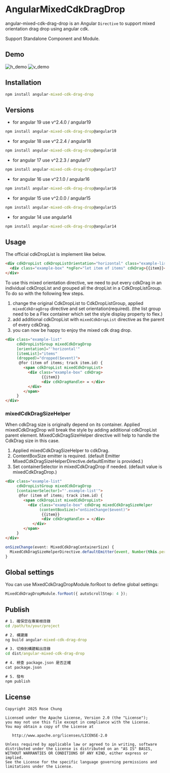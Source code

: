 # AngularMixedCdkDragDrop

angular-mixed-cdk-drag-drop is an Angular `Directive` to support mixed orientation drag drop using angular cdk.

Support Standalone Component and Module.

## Demo

![h_demo](https://github.com/rosejoe47/angular-cdk-mixed-drag-drop/blob/v1/s_h_demo.gif)
![v_demo](https://github.com/rosejoe47/angular-cdk-mixed-drag-drop/blob/v1/s_v_demo.gif)

## Installation

```cmd
npm install angular-mixed-cdk-drag-drop
```

## Versions
* for angular 19 use v^2.4.0 / angular19
```cmd
npm install angular-mixed-cdk-drag-drop@angular19
```

* for angular 18 use v^2.2.4 / angular18
```cmd
npm install angular-mixed-cdk-drag-drop@angular18
```

* for angular 17 use v^2.2.3 / angular17
```cmd
npm install angular-mixed-cdk-drag-drop@angular17
```
* for angular 16 use v^2.1.0 / angular16
```cmd
npm install angular-mixed-cdk-drag-drop@angular16
```
* for angular 15 use v^2.0.0 / angular15
```cmd
npm install angular-mixed-cdk-drag-drop@angular15
```
* for angular 14 use angular14
```cmd
npm install angular-mixed-cdk-drag-drop@angular14
```

## Usage

The official cdkDropList is implement like below.

```html
<div cdkDropList cdkDropListOrientation="horizontal" class="example-list" (cdkDropListDropped)="drop($event)">
  <div class="example-box" *ngFor="let item of items" cdkDrag>{{item}}</div>
</div>
```

To use this mixed orientation directive, we need to put every cdkDrag in an individual cdkDropList and grouped all the dropList in a CdkDropListGroup.
To do so with the following few steps.

1. change the original CdkDropList to CdkDropListGroup, applied `mixedCdkDragDrop` directive and set orientation(required). (the list group need to be a Flex container which set the style display property to flex.)
2. add additional cdkDropList with `mixedCdkDropList` directive as the parent of every cdkDrag.
3. you can now be happy to enjoy the mixed cdk drag drop.

```html
<div class="example-list"
     cdkDropListGroup mixedCdkDragDrop
     [orientation]="'horizontal'"
     [itemList]="items"
     (dropped)="dropped($event)">
      @for (item of items; track item.id) {
        <span cdkDropList mixedCdkDropList>
          <div class="example-box" cdkDrag>
                {{item}}
                <div cdkDragHandle> = </div>
          </div>
        </span>
     }
</div>
```

### mixedCdkDragSizeHelper

When cdkDrag size is originally depend on its container. Applied mixedCdkDragDrop will break the style by adding additional cdkDropList parent element.
MixedCdkDragSizeHelper directive will help to handle the CdkDrag size in this case.
1. Applied mixedCdkDragSizeHelper to cdkDrag.
2. ContentBoxSize emitter is required. (default Emitter MixedCdkDragSizeHelperDirective.defaultEmitter is provided.)
3. Set containerSelector in mixedCdkDragDrop if needed. (default value is mixedCdkDragDrop.)


```html
<div class="example-list"
     cdkDropListGroup mixedCdkDragDrop
     [containerSelector]="'.example-list'">
      @for (item of items; track item.id) {
        <span cdkDropList mixedCdkDropList>
          <div class="example-box" cdkDrag mixedCdkDragSizeHelper
               (contentBoxSize)="onSizeChange($event)">
                {{item}}
                <div cdkDragHandle> = </div>
            </div>
        </span>
     }
</div>
```

```typescript
onSizeChange(event: MixedCdkDragContainerSize) {
  MixedCdkDragSizeHelperDirective.defaultEmitter(event, Number(this.percentWidth), Number(this.percentHeight));
}
```

## Global settings

You can use MixedCdkDragDropModule.forRoot to define global settings:

```typescript
MixedCdkDragDropModule.forRoot({ autoScrollStep: 4 });
```

## Publish
```cmd
# 1. 確保您在專案根目錄
cd /path/to/your/project

# 2. 構建庫
ng build angular-mixed-cdk-drag-drop

# 3. 切換到構建輸出目錄
cd dist/angular-mixed-cdk-drag-drop

# 4. 檢查 package.json 是否正確
cat package.json

# 5. 發布
npm publish
```


## License

```text
Copyright 2025 Rose Chung

Licensed under the Apache License, Version 2.0 (the "License");
you may not use this file except in compliance with the License.
You may obtain a copy of the License at

   http://www.apache.org/licenses/LICENSE-2.0

Unless required by applicable law or agreed to in writing, software
distributed under the License is distributed on an "AS IS" BASIS,
WITHOUT WARRANTIES OR CONDITIONS OF ANY KIND, either express or implied.
See the License for the specific language governing permissions and
limitations under the License.
```
